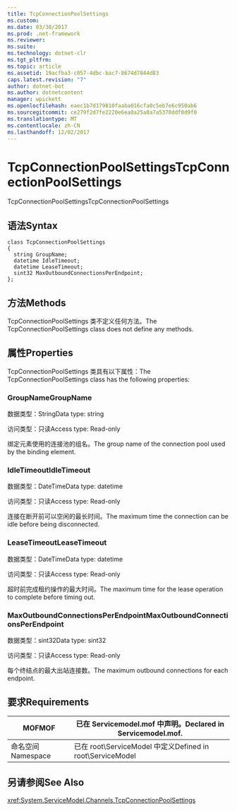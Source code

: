 ```yaml
---
title: TcpConnectionPoolSettings
ms.custom: 
ms.date: 03/30/2017
ms.prod: .net-framework
ms.reviewer: 
ms.suite: 
ms.technology: dotnet-clr
ms.tgt_pltfrm: 
ms.topic: article
ms.assetid: 19acfba3-c057-4dbc-bac7-8674d7844d83
caps.latest.revision: "7"
author: dotnet-bot
ms.author: dotnetcontent
manager: wpickett
ms.openlocfilehash: eaec1b7d179810faaba016cfa0c5eb7e6c950ab6
ms.sourcegitcommit: ce279f2d7fe2220e6ea0a25a8a7a5370ddf8d9f0
ms.translationtype: MT
ms.contentlocale: zh-CN
ms.lasthandoff: 12/02/2017
---
```

# <a name="tcpconnectionpoolsettings"></a><span data-ttu-id="99669-102">TcpConnectionPoolSettings</span><span class="sxs-lookup"><span data-stu-id="99669-102">TcpConnectionPoolSettings</span></span>
<span data-ttu-id="99669-103">TcpConnectionPoolSettings</span><span class="sxs-lookup"><span data-stu-id="99669-103">TcpConnectionPoolSettings</span></span>  
  
## <a name="syntax"></a><span data-ttu-id="99669-104">语法</span><span class="sxs-lookup"><span data-stu-id="99669-104">Syntax</span></span>  
  
```  
class TcpConnectionPoolSettings  
{  
  string GroupName;  
  datetime IdleTimeout;  
  datetime LeaseTimeout;  
  sint32 MaxOutboundConnectionsPerEndpoint;  
};  
```  
  
## <a name="methods"></a><span data-ttu-id="99669-105">方法</span><span class="sxs-lookup"><span data-stu-id="99669-105">Methods</span></span>  
 <span data-ttu-id="99669-106">TcpConnectionPoolSettings 类不定义任何方法。</span><span class="sxs-lookup"><span data-stu-id="99669-106">The TcpConnectionPoolSettings class does not define any methods.</span></span>  
  
## <a name="properties"></a><span data-ttu-id="99669-107">属性</span><span class="sxs-lookup"><span data-stu-id="99669-107">Properties</span></span>  
 <span data-ttu-id="99669-108">TcpConnectionPoolSettings 类具有以下属性：</span><span class="sxs-lookup"><span data-stu-id="99669-108">The TcpConnectionPoolSettings class has the following properties:</span></span>  
  
### <a name="groupname"></a><span data-ttu-id="99669-109">GroupName</span><span class="sxs-lookup"><span data-stu-id="99669-109">GroupName</span></span>  
 <span data-ttu-id="99669-110">数据类型：String</span><span class="sxs-lookup"><span data-stu-id="99669-110">Data type: string</span></span>  
  
 <span data-ttu-id="99669-111">访问类型：只读</span><span class="sxs-lookup"><span data-stu-id="99669-111">Access type: Read-only</span></span>  
  
 <span data-ttu-id="99669-112">绑定元素使用的连接池的组名。</span><span class="sxs-lookup"><span data-stu-id="99669-112">The group name of the connection pool used by the binding element.</span></span>  
  
### <a name="idletimeout"></a><span data-ttu-id="99669-113">IdleTimeout</span><span class="sxs-lookup"><span data-stu-id="99669-113">IdleTimeout</span></span>  
 <span data-ttu-id="99669-114">数据类型：DateTime</span><span class="sxs-lookup"><span data-stu-id="99669-114">Data type: datetime</span></span>  
  
 <span data-ttu-id="99669-115">访问类型：只读</span><span class="sxs-lookup"><span data-stu-id="99669-115">Access type: Read-only</span></span>  
  
 <span data-ttu-id="99669-116">连接在断开前可以空闲的最长时间。</span><span class="sxs-lookup"><span data-stu-id="99669-116">The maximum time the connection can be idle before being disconnected.</span></span>  
  
### <a name="leasetimeout"></a><span data-ttu-id="99669-117">LeaseTimeout</span><span class="sxs-lookup"><span data-stu-id="99669-117">LeaseTimeout</span></span>  
 <span data-ttu-id="99669-118">数据类型：DateTime</span><span class="sxs-lookup"><span data-stu-id="99669-118">Data type: datetime</span></span>  
  
 <span data-ttu-id="99669-119">访问类型：只读</span><span class="sxs-lookup"><span data-stu-id="99669-119">Access type: Read-only</span></span>  
  
 <span data-ttu-id="99669-120">超时前完成租约操作的最大时间。</span><span class="sxs-lookup"><span data-stu-id="99669-120">The maximum time for the lease operation to complete before timing out.</span></span>  
  
### <a name="maxoutboundconnectionsperendpoint"></a><span data-ttu-id="99669-121">MaxOutboundConnectionsPerEndpoint</span><span class="sxs-lookup"><span data-stu-id="99669-121">MaxOutboundConnectionsPerEndpoint</span></span>  
 <span data-ttu-id="99669-122">数据类型：sint32</span><span class="sxs-lookup"><span data-stu-id="99669-122">Data type: sint32</span></span>  
  
 <span data-ttu-id="99669-123">访问类型：只读</span><span class="sxs-lookup"><span data-stu-id="99669-123">Access type: Read-only</span></span>  
  
 <span data-ttu-id="99669-124">每个终结点的最大出站连接数。</span><span class="sxs-lookup"><span data-stu-id="99669-124">The maximum outbound connections for each endpoint.</span></span>  
  
## <a name="requirements"></a><span data-ttu-id="99669-125">要求</span><span class="sxs-lookup"><span data-stu-id="99669-125">Requirements</span></span>  
  
|<span data-ttu-id="99669-126">MOF</span><span class="sxs-lookup"><span data-stu-id="99669-126">MOF</span></span>|<span data-ttu-id="99669-127">已在 Servicemodel.mof 中声明。</span><span class="sxs-lookup"><span data-stu-id="99669-127">Declared in Servicemodel.mof.</span></span>|  
|---------|-----------------------------------|  
|<span data-ttu-id="99669-128">命名空间</span><span class="sxs-lookup"><span data-stu-id="99669-128">Namespace</span></span>|<span data-ttu-id="99669-129">已在 root\ServiceModel 中定义</span><span class="sxs-lookup"><span data-stu-id="99669-129">Defined in root\ServiceModel</span></span>|  
  
## <a name="see-also"></a><span data-ttu-id="99669-130">另请参阅</span><span class="sxs-lookup"><span data-stu-id="99669-130">See Also</span></span>  
 <xref:System.ServiceModel.Channels.TcpConnectionPoolSettings>

